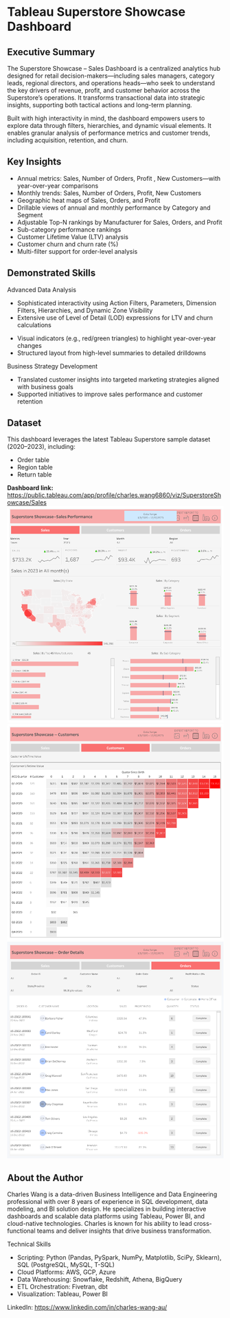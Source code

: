 # Tableau Superstore Showcase Dashboard
## Executive Summary
The Superstore Showcase – Sales Dashboard is a centralized analytics hub designed for retail decision-makers—including sales managers, category leads, regional directors, and operations heads—who seek to understand the key drivers of revenue, profit, and customer behavior across the Superstore’s operations. It transforms transactional data into strategic insights, supporting both tactical actions and long-term planning.

Built with high interactivity in mind, the dashboard empowers users to explore data through filters, hierarchies, and dynamic visual elements. It enables granular analysis of performance metrics and customer trends, including acquisition, retention, and churn.
## Key Insights
- Annual metrics: Sales, Number of Orders, Profit , New Customers—with year-over-year comparisons
- Monthly trends: Sales, Number of Orders, Profit, New Customers
- Geographic heat maps of Sales, Orders, and Profit
- Drillable views of annual and monthly performance by Category and Segment
- Adjustable Top-N rankings by Manufacturer for Sales, Orders, and Profit
- Sub-category performance rankings
- Customer Lifetime Value (LTV) analysis
- Customer churn and churn rate (%)
- Multi-filter support for order-level analysis
## Demonstrated Skills
Advanced Data Analysis
* Sophisticated interactivity using Action Filters, Parameters, Dimension Filters, Hierarchies, and Dynamic Zone Visibility
* Extensive use of Level of Detail (LOD) expressions for LTV and churn calculations
- Visual indicators (e.g., red/green triangles) to highlight year-over-year changes
- Structured layout from high-level summaries to detailed drilldowns
  
Business Strategy Development
- Translated customer insights into targeted marketing strategies aligned with business goals
- Supported initiatives to improve sales performance and customer retention
## Dataset
This dashboard leverages the latest Tableau Superstore sample dataset (2020–2023), including:
- Order table
- Region table
- Return table

**Dashboard link:**  https://public.tableau.com/app/profile/charles.wang6860/viz/SuperstoreShowcase/Sales
![](https://github.com/81685924/Tableau-Superstore-Showcase/blob/main/Pic/Sales.png)
![](https://github.com/81685924/Tableau-Superstore-Showcase/blob/main/Pic/Customers.png)
![](https://github.com/81685924/Tableau-Superstore-Showcase/blob/main/Pic/Orders.png)

## About the Author
Charles Wang is a data-driven Business Intelligence and Data Engineering professional with over 8 years of experience in SQL development, data modeling, and BI solution design. He specializes in building interactive dashboards and scalable data platforms using Tableau, Power BI, and cloud-native technologies. Charles is known for his ability to lead cross-functional teams and deliver insights that drive business transformation.

Technical Skills
- Scripting: Python (Pandas, PySpark, NumPy, Matplotlib, SciPy, Sklearn), SQL (PostgreSQL, MySQL, T-SQL)
- Cloud Platforms: AWS, GCP, Azure
- Data Warehousing: Snowflake, Redshift, Athena, BigQuery
- ETL Orchestration: Fivetran, dbt
- Visualization: Tableau, Power BI

LinkedIn: [https://www.linkedin.com/in/charles-wang-au/ ](https://www.linkedin.com/in/charles-wang-au/)


